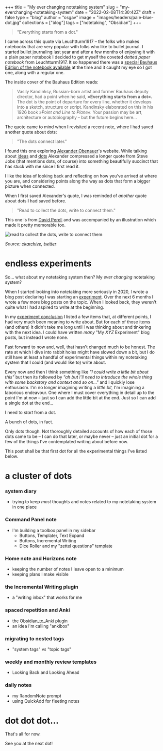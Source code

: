 
+++
title = "My ever changing notetaking system"
slug = "my-everchanging-notetaking-system"
date = "2022-02-08T14:30:42Z"
draft = false
type = "blog"
author = "osgav"
image = "images/headers/pale-blue-dot.jpg" 
collections = ["blog"]
tags = ["notetaking", "Obsidian"]
+++

> "Everything starts from a dot." 

<!--more-->

I came across this quote via Leuchtturm1917 – the folks who makes notebooks that are very popular with folks who like to bullet journal. I started bullet journaling last year and after a few months of enjoying it with a plain paper notebook I decided to get myself the coveted *dotted paper notebook* from Leuchtturm1917. It so happened there was a [special Bauhaus Edition of the notebook available](https://www.leuchtturm1917.co.uk/notebooks/special-editions/bauhaus-edition/) at the time and it caught my eye so I got one, along with a regular one. 

The inside cover of the Bauhaus Edition reads:

> Vasily Kandinksy, Russian-born artist and former Bauhaus deputy director, had a point when he said, **&raquo;Everything starts from a dot&laquo;.** The dot is the point of departure for every line, whether it develops into a sketch, structure or script. Kandinsky elaborated on this in his 1926 book *&raquo;Point and Line to Plane&laquo;.* Your passion may be art, architecture or autobiography – but the future begins here...

The quote came to mind when I revisited a recent note, where I had saved another quote about dots:

> "The dots connect later."

I found this one exploring [Alexander Obenauer](https://alexanderobenauer.com/)'s website. While talking about [ideas](https://alexanderobenauer.com/thinking/ideas/) and [dots](https://alexanderobenauer.com/thinking/dots/) Alexander compressed a longer quote from Steve Jobs (that mentions dots, of course) into something beautifully succinct that has stuck with me since I first read it.

I like the idea of looking back and reflecting on how you've arrived at where you are, and considering points along the way as dots that form a bigger picture when connected. 

When I first saved Alexander's quote, I was reminded of *another* quote about dots I had saved before. 

> "Read to collect the dots, write to connect them." 

This one is from [David Perell](https://perell.com/) and was accompanied by an illustration which made it pretty memorable too.

![read to collect the dots, write to connect them](/images/misc/perell-dots-read-collect-write-connect.jpeg "read to collect the dots, write to connect them")

*Source: [ckarchive](https://ckarchive.com/b/xmuph6hvow95), [twitter](https://twitter.com/david_perell/status/1411871612702543872)*

# endless experiments

So... what about my notetaking system then? My *ever changing* notetaking system?

When I started looking into notetaking more seriously in 2020, I wrote a blog post declaring I was starting an [experiment](/blog/para-zettelkasten-experiment.html). Over the next 6 months I wrote a few more blog posts on the topic. When I looked back, they weren't quite what I had aspired to write at the beginning. 

In my [experiment conclusion](/blog/para-zettelkasten-conclusion.html) I listed a few items that, at different points, I had very much been meaning to write about. But for each of those items (and others) it didn't take me long until I was thinking about and tinkering with the next idea. I could have written *many* "My *XYZ* Experiment" blog posts, but instead I wrote none.

Fast forward to now and, well, that hasn't changed much to be honest. The rate at which I dive into rabbit holes might have slowed down a bit, but I do still have at least a handful of experimental things within my notetaking system that I could (and would like to) write about. 

Every now and then I think something like *"I could write a little bit about this"* but then its followed by *"ah but I'll need to introduce the whole thing with some backstory and context and so on..."* and I quickly lose enthusiasm. I'm no longer imagining writing a *little bit,* I'm imagining a laborious endeavour. One where I must cover everything in detail up to the point I'm at now – just so I can add the little bit at the end. Just so I can add a single dot at the end...

I need to *start* from a dot.

A bunch of dots, in fact.

Only dots though. Not thoroughly detailed accounts of how each of those dots came to be – I can do that later, or maybe never – just an initial dot for a few of the things I've contemplated writing about before now.

This post shall be that first dot for all the experimental things I've listed below.

# a cluster of dots

### system diary
- trying to keep *most* thoughts and notes related to my notetaking system in one place

### Command Panel note
- I'm building a toolbox panel in my sidebar
  - Buttons, Templater, Text Expand
  - Buttons, Incremental Writing
  - Dice Roller and my "zettel questions" template

### Home note and Horizons note
- keeping the number of notes I leave open to a minimum
- keeping plans I make visible

### the Incremental Writing plugin
- a "writing inbox" that works for me

### spaced repetition and Anki
- the Obsidian_to_Anki plugin
- an idea I'm calling "ankibox"

### migrating to nested tags
- "system tags" vs "topic tags"

### weekly and monthly review templates
- Looking Back and Looking Ahead

### daily notes
- my RandomNote prompt
- using QuickAdd for fleeting notes

# dot dot dot...

That's all for now. 

See you at the next dot!

